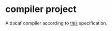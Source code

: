 # compiler project
A decaf compiler according to [this](https://web.stanford.edu/class/archive/cs/cs143/cs143.1128/handouts/030%20Decaf%20Specification.pdf) specification.
